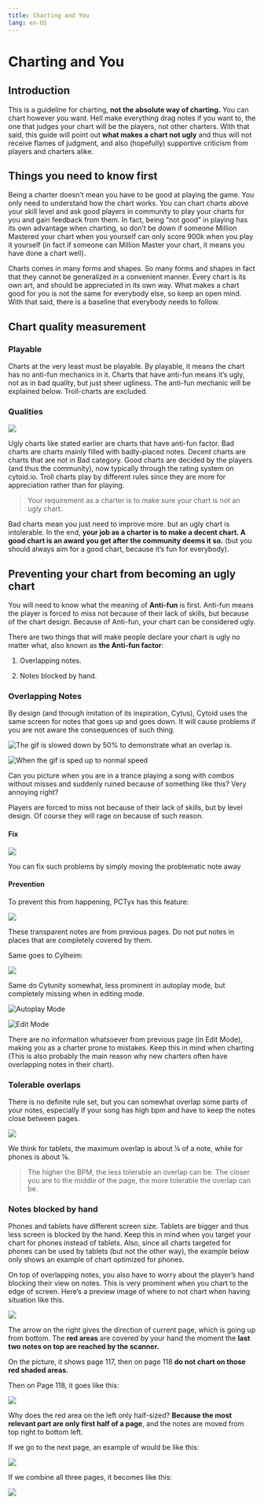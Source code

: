 ```yaml
---
title: Charting and You
lang: en-US
---
```


# Charting and You

## Introduction

This is a guideline for charting, **not the absolute way of charting.** You can chart however you want. Hell make everything drag notes if you want to, the one that judges your chart will be the players, not other charters. With that said, this guide will point out **what makes a chart not ugly** and thus will not receive flames of judgment, and also (hopefully) supportive criticism from players and charters alike.

## Things you need to know first

Being a charter doesn’t mean you have to be good at playing the game. You only need to understand how the chart works. You can chart charts above your skill level and ask good players in community to play your charts for you and gain feedback from them. In fact, being “not good” in playing has its own advantage when charting, so don’t be down if someone Million Mastered your chart when you yourself can only score 900k when you play it yourself (in fact if someone can Million Master your chart, it means you have done a chart well).

Charts comes in many forms and shapes. So many forms and shapes in fact that they cannot be generalized in a convenient manner. Every chart is its own art, and should be appreciated in its own way. What makes a chart good for you is not the same for everybody else, so keep an open mind. With that said, there is a baseline that everybody needs to follow.

## Chart quality measurement

### Playable

Charts at the very least must be playable. By playable, it means the chart has no anti-fun mechanics in it. Charts that have anti-fun means it’s ugly, not as in bad quality, but just sheer ugliness. The anti-fun mechanic will be explained below. Troll-charts are excluded.

### Qualities

![](./_sources_charting_and_you.md/1.png)

Ugly charts like stated earlier are charts that have anti-fun factor. Bad charts are charts mainly filled with badly-placed notes. Decent charts are charts that are not in Bad category. Good charts are decided by the players (and thus the community), now typically through the rating system on cytoid.io. Troll charts play by different rules since they are more for appreciation rather than for playing.
> Your requirement as a charter is to make sure your chart is not an ugly chart.

Bad charts mean you just need to improve more. but an ugly chart is intolerable. In the end, **your job as a charter is to make a decent chart. A good chart is an award you get after the community deems it so.** (but you should always aim for a good chart, because it’s fun for everybody).

## Preventing your chart from becoming an ugly chart

You will need to know what the meaning of **Anti-fun** is first. Anti-fun means the player is forced to miss not because of their lack of skills, but because of the chart design. Because of Anti-fun, your chart can be considered ugly.

There are two things that will make people declare your chart is ugly no matter what, also known as **the Anti-fun factor**:

1. Overlapping notes.

2. Notes blocked by hand.

### Overlapping Notes

By design (and through imitation of its inspiration, Cytus), Cytoid uses the same screen for notes that goes up and goes down. It will cause problems if you are not aware the consequences of such thing.

![The gif is slowed down by 50% to demonstrate what an overlap is.](./_sources_charting_and_you.md/2.gif)

![When the gif is sped up to normal speed](./_sources_charting_and_you.md/3.gif)

Can you picture when you are in a trance playing a song with combos without misses and suddenly ruined because of something like this? Very annoying right?

Players are forced to miss not because of their lack of skills, but by level design. Of course they will rage on because of such reason.

#### Fix

![](./_sources_charting_and_you.md/4.gif)

You can fix such problems by simply moving the problematic note away

#### Prevention

To prevent this from happening, PCTyx has this feature:

![](./_sources_charting_and_you.md/5.png)

These transparent notes are from previous pages. Do not put notes in places that are completely covered by them.

Same goes to Cylheim:

![](./_sources_charting_and_you.md/6.png)

Same do Cytunity somewhat, less prominent in autoplay mode, but completely missing when in editing mode.

![Autoplay Mode](./_sources_charting_and_you.md/7.png)

![Edit Mode](./_sources_charting_and_you.md/8.png)

There are no information whatsoever from previous page (in Edit Mode), making you as a charter prone to mistakes. Keep this in mind when charting (This is also probably the main reason why new charters often have overlapping notes in their chart). 

### Tolerable overlaps

There is no definite rule set, but you can somewhat overlap some parts of your notes, especially if your song has high bpm and have to keep the notes close between pages.

![](./_sources_charting_and_you.md/9.png)

We think for tablets, the maximum overlap is about ¼ of a note, while for phones is about ⅙.

> The higher the BPM, the less tolerable an overlap can be. The closer you are to the middle of the page, the more tolerable the overlap can be.

### Notes blocked by hand

Phones and tablets have different screen size. Tablets are bigger and thus less screen is blocked by the hand. Keep this in mind when you target your chart for phones instead of tablets. Also, since all charts targeted for phones can be used by tablets (but not the other way), the example below only shows an example of chart optimized for phones.

On top of overlapping notes, you also have to worry about the player’s hand blocking their view on notes. This is very prominent when you chart to the edge of screen. Here’s a preview image of where to not chart when having situation like this.

![](./_sources_charting_and_you.md/10.jpg)

The arrow on the right gives the direction of current page, which is going up from bottom. The **red areas** are covered by your hand the moment the **last two notes on top are reached by the scanner.**

On the picture, it shows page 117, then on page 118 **do not chart on those red shaded areas.**

Then on Page 118, it goes like this:

![](./_sources_charting_and_you.md/11.png)

Why does the red area on the left only half-sized? **Because the most relevant part are only first half of a page**, and the notes are moved from top right to bottom left.

If we go to the next page, an example of would be like this:

![](./_sources_charting_and_you.md/12.png)

If we combine all three pages, it becomes like this:

![](./_sources_charting_and_you.md/13.gif)